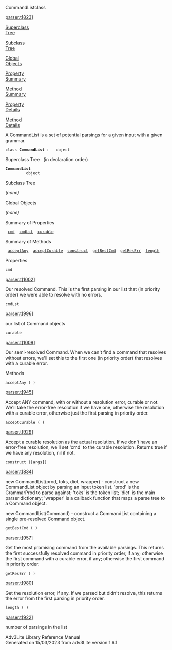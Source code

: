 ---
---
<span class="title">CommandList</span><span class="type">class</span>

[parser.t](../file/parser.t.html)\[[823](../source/parser.t.html#823)\]

[Superclass  
Tree](#_SuperClassTree_)

[Subclass  
Tree](#_SubClassTree_)

[Global  
Objects](#_ObjectSummary_)

[Property  
Summary](#_PropSummary_)

[Method  
Summary](#_MethodSummary_)

[Property  
Details](#_Properties_)

[Method  
Details](#_Methods_)

<div class="fdesc">

A CommandList is a set of potential parsings for a given input with a
given grammar.

`class `**`CommandList`**` :   object`

</div>

<span id="_SuperClassTree_"></span>

<div class="mjhd">

<span class="hdln">Superclass Tree</span>   (in declaration order)

</div>

**`CommandList`**  
`         object`  
<span id="_SubClassTree_"></span>

<div class="mjhd">

<span class="hdln">Subclass Tree</span>  

</div>

*(none)* <span id="_ObjectSummary_"></span>

<div class="mjhd">

<span class="hdln">Global Objects</span>  

</div>

*(none)* <span id="_PropSummary_"></span>

<div class="mjhd">

<span class="hdln">Summary of Properties</span>  

</div>

` `[`cmd`](#cmd)`  `[`cmdLst`](#cmdLst)`  `[`curable`](#curable)`  `

<span id="_MethodSummary_"></span>

<div class="mjhd">

<span class="hdln">Summary of Methods</span>  

</div>

` `[`acceptAny`](#acceptAny)`  `[`acceptCurable`](#acceptCurable)`  `[`construct`](#construct)`  `[`getBestCmd`](#getBestCmd)`  `[`getResErr`](#getResErr)`  `[`length`](#length)`  `

<span id="_Properties_"></span>

<div class="mjhd">

<span class="hdln">Properties</span>  

</div>

<span id="cmd"></span>

`cmd`

[parser.t](../file/parser.t.html)\[[1002](../source/parser.t.html#1002)\]

<div class="desc">

Our resolved Command. This is the first parsing in our list that (in
priority order) we were able to resolve with no errors.

</div>

<span id="cmdLst"></span>

`cmdLst`

[parser.t](../file/parser.t.html)\[[996](../source/parser.t.html#996)\]

<div class="desc">

our list of Command objects

</div>

<span id="curable"></span>

`curable`

[parser.t](../file/parser.t.html)\[[1009](../source/parser.t.html#1009)\]

<div class="desc">

Our semi-resolved Command. When we can't find a command that resolves
without errors, we'll set this to the first one (in priority order) that
resolves with a curable error.

</div>

<span id="_Methods_"></span>

<div class="mjhd">

<span class="hdln">Methods</span>  

</div>

<span id="acceptAny"></span>

`acceptAny ( )`

[parser.t](../file/parser.t.html)\[[945](../source/parser.t.html#945)\]

<div class="desc">

Accept ANY command, with or without a resolution error, curable or not.
We'll take the error-free resolution if we have one, otherwise the
resolution with a curable error, otherwise just the first parsing in
priority order.

</div>

<span id="acceptCurable"></span>

`acceptCurable ( )`

[parser.t](../file/parser.t.html)\[[929](../source/parser.t.html#929)\]

<div class="desc">

Accept a curable resolution as the actual resolution. If we don't have
an error-free resolution, we'll set 'cmd' to the curable resolution.
Returns true if we have any resolution, nil if not.

</div>

<span id="construct"></span>

`construct ([args])`

[parser.t](../file/parser.t.html)\[[834](../source/parser.t.html#834)\]

<div class="desc">

new CommandList(prod, toks, dict, wrapper) - construct a new CommandList
object by parsing an input token list. 'prod' is the GrammarProd to
parse against; 'toks' is the token list; 'dict' is the main parser
dictionary; 'wrapper' is a callback function that maps a parse tree to a
Command object.

new CommandList(Command) - construct a CommandList containing a single
pre-resolved Command object.

</div>

<span id="getBestCmd"></span>

`getBestCmd ( )`

[parser.t](../file/parser.t.html)\[[957](../source/parser.t.html#957)\]

<div class="desc">

Get the most promising command from the available parsings. This returns
the first successfully resolved command in priority order, if any;
otherwise the first command with a curable error, if any; otherwise the
first command in priority order.

</div>

<span id="getResErr"></span>

`getResErr ( )`

[parser.t](../file/parser.t.html)\[[980](../source/parser.t.html#980)\]

<div class="desc">

Get the resolution error, if any. If we parsed but didn't resolve, this
returns the error from the first parsing in priority order.

</div>

<span id="length"></span>

`length ( )`

[parser.t](../file/parser.t.html)\[[922](../source/parser.t.html#922)\]

<div class="desc">

number of parsings in the list

</div>

<div class="ftr">

Adv3Lite Library Reference Manual  
Generated on 15/03/2023 from adv3Lite version 1.6.1

</div>
